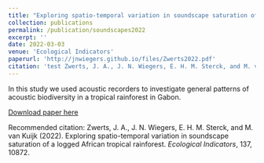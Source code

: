 ```yaml
---
title: "Exploring spatio-temporal variation in soundscape saturation of a logged African tropical rainforest"
collection: publications
permalink: /publication/soundscapes2022
excerpt: ''
date: 2022-03-03
venue: 'Ecological Indicators'
paperurl: 'http://jnwiegers.github.io/files/Zwerts2022.pdf'
citation: 'test Zwerts, J. A., J. N. Wiegers, E. H. M. Sterck, and M. van Kuijk (2022). Exploring spatio-temporal variation in soundscape saturation of a logged African tropical rainforest. Ecological Indicators, 137, 10872.'
---
```

In this study we used acoustic recorders to investigate general patterns of acoustic biodiversity in a tropical rainforest in Gabon.

[Download paper here](http://jnwiegers.github.io/files/Zwerts2022.pdf)

Recommended citation: Zwerts, J. A., J. N. Wiegers, E. H. M. Sterck, and M. van Kuijk (2022). Exploring spatio-temporal variation in soundscape saturation of a logged African tropical rainforest. <i>Ecological Indicators</i>, 137, 10872.